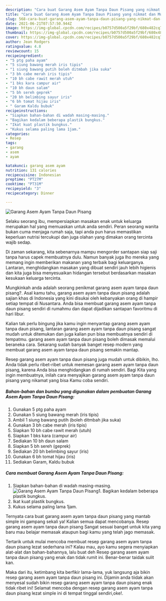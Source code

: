```yaml
---
description: "Cara buat Garang Asem Ayam Tanpa Daun Pisang yang nikmat dan Mudah Dibuat"
title: "Cara buat Garang Asem Ayam Tanpa Daun Pisang yang nikmat dan Mudah Dibuat"
slug: 568-cara-buat-garang-asem-ayam-tanpa-daun-pisang-yang-nikmat-dan-mudah-dibuat
date: 2021-06-21T07:57:50.944Z
image: https://img-global.cpcdn.com/recipes/b0757d500a5f29bf/680x482cq70/garang-asem-ayam-tanpa-daun-pisang-foto-resep-utama.jpg
thumbnail: https://img-global.cpcdn.com/recipes/b0757d500a5f29bf/680x482cq70/garang-asem-ayam-tanpa-daun-pisang-foto-resep-utama.jpg
cover: https://img-global.cpcdn.com/recipes/b0757d500a5f29bf/680x482cq70/garang-asem-ayam-tanpa-daun-pisang-foto-resep-utama.jpg
author: Jean Rodgers
ratingvalue: 4.8
reviewcount: 15
recipeingredient:
- "5 ptg paha ayam"
- "5 siung bawang merah iris tipis"
- "1 siung bawang putih boleh ditmbah jika suka"
- "3 bh cabe merah iris tipis"
- "10 bh cabe rawit merah utuh"
- "1 bks kara campur air"
- "10 bh daun salam"
- "5 bh sereh geprek"
- "20 bh belimbing sayur iris"
- "6 bh tomat hijau iris"
- " Garam Kaldu bubuk"
recipeinstructions:
- "Siapkan bahan-bahan di wadah masing-masing."
- "Bagikan kedalam beberapa plastik bungkus."
- "Ikat kuat plastik bungkus."
- "Kukus selama paling lama 1jam."
categories:
- Resep
tags:
- garang
- asem
- ayam

katakunci: garang asem ayam 
nutrition: 131 calories
recipecuisine: Indonesian
preptime: "PT27M"
cooktime: "PT31M"
recipeyield: "3"
recipecategory: Dinner

---
```



![Garang Asem Ayam Tanpa Daun Pisang](https://img-global.cpcdn.com/recipes/b0757d500a5f29bf/680x482cq70/garang-asem-ayam-tanpa-daun-pisang-foto-resep-utama.jpg)

Selaku seorang ibu, mempersiapkan masakan enak untuk keluarga merupakan hal yang memuaskan untuk anda sendiri. Peran seorang  wanita bukan cuma menjaga rumah saja, tapi anda pun harus memastikan keperluan nutrisi tercukupi dan juga olahan yang dimakan orang tercinta wajib sedap.

Di zaman  sekarang, kita sebenarnya mampu mengorder santapan siap saji tanpa harus capek membuatnya dulu. Namun banyak juga lho mereka yang memang ingin memberikan makanan yang terbaik bagi keluarganya. Lantaran, menghidangkan masakan yang dibuat sendiri jauh lebih higienis dan kita juga bisa menyesuaikan hidangan tersebut berdasarkan masakan kesukaan keluarga tercinta. 



Mungkinkah anda adalah seorang penikmat garang asem ayam tanpa daun pisang?. Asal kamu tahu, garang asem ayam tanpa daun pisang adalah sajian khas di Indonesia yang kini disukai oleh kebanyakan orang di hampir setiap tempat di Nusantara. Anda bisa membuat garang asem ayam tanpa daun pisang sendiri di rumahmu dan dapat dijadikan santapan favoritmu di hari libur.

Kalian tak perlu bingung jika kamu ingin menyantap garang asem ayam tanpa daun pisang, lantaran garang asem ayam tanpa daun pisang sangat mudah untuk ditemukan dan juga kalian pun bisa membuatnya sendiri di tempatmu. garang asem ayam tanpa daun pisang boleh dimasak memalui beraneka cara. Sekarang sudah banyak banget resep modern yang membuat garang asem ayam tanpa daun pisang semakin mantap.

Resep garang asem ayam tanpa daun pisang juga mudah untuk dibikin, lho. Anda tidak perlu ribet-ribet untuk memesan garang asem ayam tanpa daun pisang, karena Anda bisa menghidangkan di rumah sendiri. Bagi Kita yang ingin membuatnya, inilah cara menyajikan garang asem ayam tanpa daun pisang yang nikamat yang bisa Kamu coba sendiri.

<!--inarticleads1-->

##### Bahan-bahan dan bumbu yang digunakan dalam pembuatan Garang Asem Ayam Tanpa Daun Pisang:

1. Gunakan 5 ptg paha ayam
1. Gunakan 5 siung bawang merah (iris tipis)
1. Ambil 1 siung bawang putih (boleh ditmbah jika suka)
1. Gunakan 3 bh cabe merah (iris tipis)
1. Siapkan 10 bh cabe rawit merah (utuh)
1. Siapkan 1 bks kara (campur air)
1. Sediakan 10 bh daun salam
1. Siapkan 5 bh sereh (geprek)
1. Sediakan 20 bh belimbing sayur (iris)
1. Gunakan 6 bh tomat hijau (iris)
1. Sediakan  Garam, Kaldu bubuk




<!--inarticleads2-->

##### Cara membuat Garang Asem Ayam Tanpa Daun Pisang:

1. Siapkan bahan-bahan di wadah masing-masing.
<img src="https://img-global.cpcdn.com/steps/1548a01a66fc75b2/160x128cq70/garang-asem-ayam-tanpa-daun-pisang-langkah-memasak-1-foto.jpg" alt="Garang Asem Ayam Tanpa Daun Pisang">1. Bagikan kedalam beberapa plastik bungkus.
1. Ikat kuat plastik bungkus.
1. Kukus selama paling lama 1jam.




Ternyata cara buat garang asem ayam tanpa daun pisang yang mantab simple ini gampang sekali ya! Kalian semua dapat mencobanya. Resep garang asem ayam tanpa daun pisang Sangat sesuai banget untuk kita yang baru mau belajar memasak ataupun bagi kamu yang telah jago memasak.

Tertarik untuk mulai mencoba membuat resep garang asem ayam tanpa daun pisang lezat sederhana ini? Kalau mau, ayo kamu segera menyiapkan alat-alat dan bahan-bahannya, lalu buat deh Resep garang asem ayam tanpa daun pisang yang enak dan tidak rumit ini. Benar-benar taidak sulit kan. 

Maka dari itu, ketimbang kita berfikir lama-lama, yuk langsung aja bikin resep garang asem ayam tanpa daun pisang ini. Dijamin anda tiidak akan menyesal sudah bikin resep garang asem ayam tanpa daun pisang enak tidak ribet ini! Selamat mencoba dengan resep garang asem ayam tanpa daun pisang lezat simple ini di tempat tinggal sendiri,oke!.

